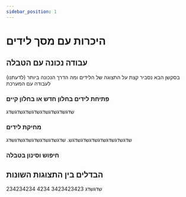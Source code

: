 ```yaml
---
sidebar_position: 1
---
```


# היכרות עם מסך לידים

## עבודה נכונה עם הטבלה
בסקשן הבא נסביר קצת על התצוגה של הלידים ומה הדרך הנכונה ביותר (לדעתנו) לעבודה עם המערכת

### פתיחת לידים בחלון חדש או בחלון קיים
שדגשדגשדגשדגשדגשדגשדגשדג

### מחיקת לידים
שדגשדגשדגשדגשדגשדגשדגש.
שדגשדגשדגשדגשדגשדגשדג

### חיפוש וסינון בטבלה

## הבדלים בין התצוגות השונות
שדגשדג
3423423423
4234
234234234

